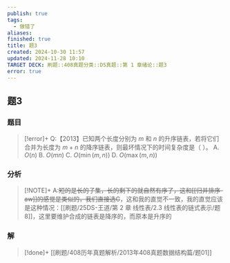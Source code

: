```yaml
---
publish: true
tags:
  - 做错了
aliases: 
finished: true
title: 题3
created: 2024-10-30 11:57
updated: 2024-11-28 10:10
TARGET DECK: 刷题::408真题分类::DS真题::第 1 章绪论::题3
error: true
---
```

## 题3
### 题目
> [!error]+
> Q:【2013】已知两个长度分别为 $m$ 和 $n$ 的升序链表，若将它们合并为长度为 $m+n$ 的降序链表，则最坏情况下的时间复杂度是（ ）。
> A. $O(n)$
> B. $O(mn)$
> C. $O(\min(m, n))$
> D. $O(\max(m, n))$
### 分析
> [!NOTE]+
> A:~~短的是长的子集，长的剩下的就自然有序了，这和[[归并排序-aw]]的感觉是类似的，我们直接选C~~，这和我的直觉不一致，我的直觉应该是这种情况：[[刷题/25DS-王道/第 2 章 线性表/2.3 线性表的链式表示/题8]]，这里要维护合成的链表是降序的，而原本是升序的
### 解
> [!done]+
> [[刷题/408历年真题解析/2013年408真题数据结构篇/题01]]